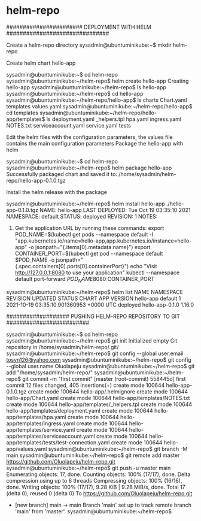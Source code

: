 # helm-repo

####################### DEPLOYMENT WITH HELM ###############################

Create a helm-repo directory
sysadmin@ubuntuminikube:~$ mkdir helm-repo

Create helm chart hello-app

sysadmin@ubuntuminikube:~$ cd helm-repo
sysadmin@ubuntuminikube:~/helm-repo$ helm create hello-app
Creating hello-app
sysadmin@ubuntuminikube:~/helm-repo$ ls
hello-app
sysadmin@ubuntuminikube:~/helm-repo$ cd hello-app
sysadmin@ubuntuminikube:~/helm-repo/hello-app$ ls
charts  Chart.yaml  templates  values.yaml
sysadmin@ubuntuminikube:~/helm-repo/hello-app$ cd templates
sysadmin@ubuntuminikube:~/helm-repo/hello-app/templates$ ls
deployment.yaml  _helpers.tpl  hpa.yaml  ingress.yaml  NOTES.txt  serviceaccount.yaml  service.yaml  tests

Edit the helm files with the configuration parameters, the values file contains the main configuration parameters
Package the hello-app with helm

sysadmin@ubuntuminikube:~$ cd helm-repo
sysadmin@ubuntuminikube:~/helm-repo$ helm package hello-app
Successfully packaged chart and saved it to: /home/sysadmin/helm-repo/hello-app-0.1.0.tgz

Install the helm release with the package

sysadmin@ubuntuminikube:~/helm-repo$ helm install hello-app ./hello-app-0.1.0.tgz
NAME: hello-app
LAST DEPLOYED: Tue Oct 19 03:35:10 2021
NAMESPACE: default
STATUS: deployed
REVISION: 1
NOTES:
1. Get the application URL by running these commands:
  export POD_NAME=$(kubectl get pods --namespace default -l "app.kubernetes.io/name=hello-app,app.kubernetes.io/instance=hello-app" -o jsonpath="{.items[0].metadata.name}")
  export CONTAINER_PORT=$(kubectl get pod --namespace default $POD_NAME -o jsonpath="{.spec.containers[0].ports[0].containerPort}")
  echo "Visit http://127.0.0.1:8080 to use your application"
  kubectl --namespace default port-forward $POD_NAME 8080:$CONTAINER_PORT

sysadmin@ubuntuminikube:~/helm-repo$ helm list
NAME            NAMESPACE       REVISION        UPDATED                                 STATUS          CHART           APP VERSION
hello-app       default         1               2021-10-19 03:35:10.901360953 +0000 UTC deployed        hello-app-0.1.0 1.16.0


################### PUSHING HELM-REPO REPOSITORY TO GIT #########################

sysadmin@ubuntuminikube:~$ cd helm-repo
sysadmin@ubuntuminikube:~/helm-repo$ git init
Initialized empty Git repository in /home/sysadmin/helm-repo/.git/
sysadmin@ubuntuminikube:~/helm-repo$ git config --global user.email tosyn126@yahoo.com
sysadmin@ubuntuminikube:~/helm-repo$ git config --global user.name Oluolapeju
sysadmin@ubuntuminikube:~/helm-repo$ git add "/home/sysadmin/helm-repo/"
sysadmin@ubuntuminikube:~/helm-repo$  git commit -m "first commit"
[master (root-commit) 558445d] first commit
 12 files changed, 405 insertions(+)
 create mode 100644 hello-app-0.1.0.tgz
 create mode 100644 hello-app/.helmignore
  create mode 100644 hello-app/Chart.yaml
 create mode 100644 hello-app/templates/NOTES.txt
 create mode 100644 hello-app/templates/_helpers.tpl
 create mode 100644 hello-app/templates/deployment.yaml
 create mode 100644 hello-app/templates/hpa.yaml
 create mode 100644 hello-app/templates/ingress.yaml
 create mode 100644 hello-app/templates/service.yaml
 create mode 100644 hello-app/templates/serviceaccount.yaml
 create mode 100644 hello-app/templates/tests/test-connection.yaml
 create mode 100644 hello-app/values.yaml
sysadmin@ubuntuminikube:~/helm-repo$ git branch -M main
sysadmin@ubuntuminikube:~/helm-repo$ git remote add master https://github.com/Oluolapeju/helm-repo.git
sysadmin@ubuntuminikube:~/helm-repo$ git push -u master main
Enumerating objects: 17, done.
Counting objects: 100% (17/17), done.
Delta compression using up to 6 threads
Compressing objects: 100% (16/16), done.
Writing objects: 100% (17/17), 9.28 KiB | 9.28 MiB/s, done.
Total 17 (delta 0), reused 0 (delta 0)
To https://github.com/Oluolapeju/helm-repo.git
 * [new branch]      main -> main
Branch 'main' set up to track remote branch 'main' from 'master'.
sysadmin@ubuntuminikube:~/helm-repo$




